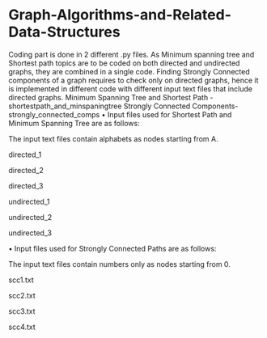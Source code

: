 # Graph-Algorithms-and-Related-Data-Structures
Coding part is done in 2 different .py files. As Minimum spanning tree and Shortest path topics are to be coded on both directed and undirected graphs, they are combined in a single code. Finding Strongly Connected components of a graph requires to check only on directed graphs, hence it is implemented in different code with different input text files that include directed graphs. Minimum Spanning Tree and Shortest Path - shortestpath_and_minspaningtree Strongly Connected Components- strongly_connected_comps
•	Input files used for Shortest Path and Minimum Spanning Tree are as follows:

The input text files contain alphabets as nodes starting from A. 

directed_1

directed_2

directed_3

undirected_1

undirected_2

undirected_3

•	Input files used for Strongly Connected Paths are as follows:

The input text files contain numbers only as nodes starting from 0. 

scc1.txt

scc2.txt

scc3.txt

scc4.txt

